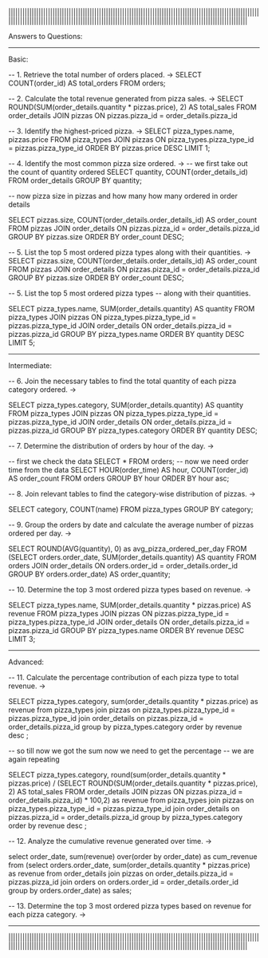 |||||||||||||||||||||||||||||||||||||||||||||||||||||||||||||||||||||||||||||||||||||||||||||||||||||||||||||||||||||||||||||||||||||||||||||||||||||||||||||||||||||||||||||||||||||||||||||||||||||||||||||||||||

Answers to Questions:
____________________________________________________________

Basic:

-- 1. Retrieve the total number of orders placed.
 -> SELECT 
    COUNT(order_id) AS total_orders
FROM
    orders;

-- 2. Calculate the total revenue generated from pizza sales.
 -> SELECT 
    ROUND(SUM(order_details.quantity * pizzas.price),
            2) AS total_sales
FROM
    order_details
        JOIN
    pizzas ON pizzas.pizza_id = order_details.pizza_id

-- 3. Identify the highest-priced pizza.
 -> SELECT 
    pizza_types.name, pizzas.price
FROM
    pizza_types
        JOIN
    pizzas ON pizza_types.pizza_type_id = pizzas.pizza_type_id
ORDER BY pizzas.price DESC
LIMIT 1;

-- 4. Identify the most common pizza size ordered.
 -> -- we first take out the count of quantity ordered
SELECT 
    quantity, COUNT(order_details_id)
FROM
    order_details
GROUP BY quantity;

-- now pizza size in pizzas and how many how many ordered in order details

SELECT 
    pizzas.size,
    COUNT(order_details.order_details_id) AS order_count
FROM
    pizzas
        JOIN
    order_details ON pizzas.pizza_id = order_details.pizza_id
GROUP BY pizzas.size
ORDER BY order_count DESC; 

-- 5. List the top 5 most ordered pizza types along with their quantities.
 -> SELECT 
    pizzas.size,
    COUNT(order_details.order_details_id) AS order_count
FROM
    pizzas
        JOIN
    order_details ON pizzas.pizza_id = order_details.pizza_id
GROUP BY pizzas.size
ORDER BY order_count DESC;

-- 5. List the top 5 most ordered pizza types 
-- along with their quantities.

SELECT 
    pizza_types.name, 
    SUM(order_details.quantity) AS quantity
FROM
    pizza_types
        JOIN
    pizzas ON pizza_types.pizza_type_id = pizzas.pizza_type_id
        JOIN
    order_details ON order_details.pizza_id = pizzas.pizza_id
GROUP BY pizza_types.name
ORDER BY quantity DESC
LIMIT 5;


____________________________________________________________

Intermediate:

-- 6. Join the necessary tables to find the total quantity of each pizza category ordered.
 -> 

SELECT 
    pizza_types.category,
    SUM(order_details.quantity) AS quantity
FROM
    pizza_types
        JOIN
    pizzas ON pizza_types.pizza_type_id = pizzas.pizza_type_id
        JOIN
    order_details ON order_details.pizza_id = pizzas.pizza_id
GROUP BY pizza_types.category
ORDER BY quantity DESC;   

-- 7. Determine the distribution of orders by hour of the day.
 -> 

 -- first we check the data 
SELECT 
    *
FROM
    orders;
-- now we need order time from the data
SELECT 
    HOUR(order_time) AS hour, COUNT(order_id) AS order_count
FROM
    orders
GROUP BY hour
ORDER BY hour asc;

-- 8. Join relevant tables to find the category-wise distribution of pizzas.
 -> 

SELECT
    category, COUNT(name)
FROM
    pizza_types
GROUP BY category;

-- 9. Group the orders by date and calculate the average number of pizzas ordered per day.
 -> 

SELECT 
    ROUND(AVG(quantity), 0) as avg_pizza_ordered_per_day
FROM
    (SELECT 
        orders.order_date, SUM(order_details.quantity) AS quantity
    FROM
        orders
    JOIN order_details ON orders.order_id = order_details.order_id
    GROUP BY orders.order_date) AS order_quantity;

-- 10. Determine the top 3 most ordered pizza types based on revenue.
 -> 

SELECT 
    pizza_types.name,
    SUM(order_details.quantity * pizzas.price) AS revenue
FROM
    pizza_types
        JOIN
    pizzas ON pizzas.pizza_type_id = pizza_types.pizza_type_id
        JOIN
    order_details ON order_details.pizza_id = pizzas.pizza_id
GROUP BY pizza_types.name
ORDER BY revenue DESC
LIMIT 3;
 
____________________________________________________________


Advanced:

-- 11. Calculate the percentage contribution of each pizza type to total revenue.
 -> 

SELECT pizza_types.category,
sum(order_details.quantity * pizzas.price) as revenue
from pizza_types join pizzas
on pizza_types.pizza_type_id = pizzas.pizza_type_id
join order_details
on pizzas.pizza_id = order_details.pizza_id
group by pizza_types.category
order by revenue desc ;

-- so till now we got the sum now we need to get the percentage
-- we are again repeating 


SELECT pizza_types.category,
round(sum(order_details.quantity * pizzas.price) / (SELECT 
    ROUND(SUM(order_details.quantity * pizzas.price),
            2) AS total_sales
FROM
    order_details
        JOIN
    pizzas ON pizzas.pizza_id = order_details.pizza_id) * 100,2) as revenue
from pizza_types join pizzas
on pizza_types.pizza_type_id = pizzas.pizza_type_id
join order_details
on pizzas.pizza_id = order_details.pizza_id
group by pizza_types.category
order by revenue desc ;

-- 12. Analyze the cumulative revenue generated over time.
 -> 

select order_date, 
sum(revenue) over(order by order_date) as cum_revenue
from
(select orders.order_date,
sum(order_details.quantity * pizzas.price) as revenue
from order_details 
	join pizzas
		on order_details.pizza_id = pizzas.pizza_id
	join orders
		on orders.order_id = order_details.order_id
group by orders.order_date) as sales;

-- 13. Determine the top 3 most ordered pizza types based on revenue for each pizza category.
 -> 

____________________________________________________________


|||||||||||||||||||||||||||||||||||||||||||||||||||||||||||||||||||||||||||||||||||||||||||||||||||||||||||||||||||||||||||||||||||||||||||||||||||||||||||||||||||||||||||||||||||||||||||||||||||||||||||||||||||
